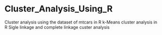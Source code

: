 # Cluster_Analysis_Using_R
Cluster analysis using the dataset of mtcars in R
k-Means cluster analysis in R
Sigle linkage and complete linkage custer analysis

